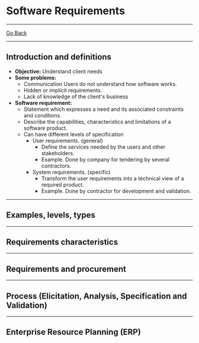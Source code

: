 # Software Requirements
---
[Go Back](../README.md)

---
## Introduction and definitions
- **Objective:** Understand client needs
- **Some problems:**
	- Communication Users do not understand how software works.
	- Hidden or implicit requirements.
	- Lack of knowledge of the client's business
- **Software requirement:**
	- Statement which expresses a need and its associated constraints and conditions.
	- Describe the capabilities, characteristics and limitations of a software product.
	- Can have different levels of specification
		- User requirements. (general)
			- Define the services needed by the users and other stakeholders.
			- Example. Done by company for tendering by several contractors.
		- System requirements. (specific)
			- Transform the user requirements into a technical view of a required product.
			- Example. Done by contractor for development and validation.

---
## Examples, levels, types


---
## Requirements characteristics


---
## Requirements and procurement


---
## Process (Elicitation, Analysis, Specification and Validation)


---
## Enterprise Resource Planning (ERP)